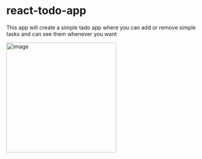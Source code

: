 # react-todo-app

This app will create a simple tado app where you can add or remove simple tasks and can see them whenever you want

<img width="289" alt="image" src="https://user-images.githubusercontent.com/17830409/230358929-17ad2ebc-7e47-4f41-8249-dc58c51a2738.png">
